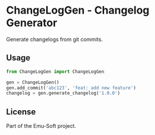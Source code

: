 # ChangeLogGen - Changelog Generator

Generate changelogs from git commits.

## Usage

```python
from ChangeLogGen import ChangeLogGen

gen = ChangeLogGen()
gen.add_commit('abc123', 'feat: add new feature')
changelog = gen.generate_changelog('1.0.0')
```

## License

Part of the Emu-Soft project.
